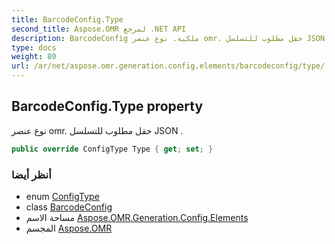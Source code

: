 ```yaml
---
title: BarcodeConfig.Type
second_title: Aspose.OMR لمرجع .NET API
description: BarcodeConfig ملكية. نوع عنصر omr. حقل مطلوب للتسلسل JSON .
type: docs
weight: 80
url: /ar/net/aspose.omr.generation.config.elements/barcodeconfig/type/
---
```

## BarcodeConfig.Type property

نوع عنصر omr. حقل مطلوب للتسلسل JSON .

```csharp
public override ConfigType Type { get; set; }
```

### أنظر أيضا

* enum [ConfigType](../../../aspose.omr.generation.config.enums/configtype/)
* class [BarcodeConfig](../)
* مساحة الاسم [Aspose.OMR.Generation.Config.Elements](../../barcodeconfig/)
* المجسم [Aspose.OMR](../../../)


